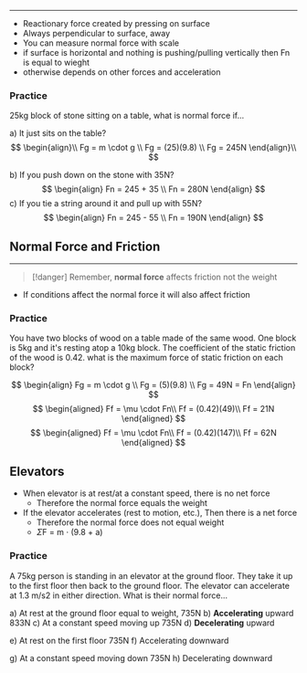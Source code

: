 ___
- Reactionary force created by pressing on surface
- Always perpendicular to surface, away
- You can measure normal force with scale
- if surface is horizontal and nothing is pushing/pulling vertically
   then Fn is equal to wieght
- otherwise depends on other forces and acceleration

### Practice
25kg block of stone sitting on a table, what is normal force if...

a) It just sits on the table?
$$
\begin{align}\\
Fg = m \cdot g \\
Fg = (25)(9.8) \\
Fg = 245N
\end{align}\\
$$

b) If you push down on the stone with 35N?
$$
\begin{align}
Fn = 245 + 35 \\
Fn = 280N
\end{align}
$$
c) If you tie a string around it and pull up with 55N?
$$
\begin{align}
Fn = 245 - 55 \\
Fn = 190N
\end{align}
$$

## Normal Force and Friction
---
> [!danger] Remember, **normal force** affects friction not the weight
- If conditions affect the normal force it will also affect friction

### Practice
You have two blocks of wood on a table made of the same wood. One block is 5kg and it's resting atop a 10kg block. The coefficient of the static friction of the wood is 0.42. what is the maximum force of static friction on each block?

$$
\begin{align}
Fg = m \cdot g \\
Fg = (5)(9.8) \\
Fg = 49N = Fn
\end{align}
$$
$$
\begin{aligned}
Ff = \mu \cdot Fn\\
Ff = (0.42)(49)\\
Ff = 21N
\end{aligned}
$$
$$
\begin{aligned}
Ff = \mu \cdot Fn\\
Ff = (0.42)(147)\\
Ff = 62N
\end{aligned}
$$
## Elevators
- When elevator is at rest/at a constant speed, there is no net force
	- Therefore the normal force equals the weight
- If the elevator accelerates (rest to motion, etc.), Then there is a net force
	- Therefore the normal force does not equal weight
	- $\Sigma$F = m $\cdot$ (9.8 + a)

### Practice
A 75kg person is standing in an elevator at the ground floor. They take it up to the first floor then back to the ground floor. The elevator can accelerate at 1.3 m/s2 in either direction. What is their normal force...

a) At rest at the ground floor
	equal to weight, 735N
b) **Accelerating** upward
	833N
c) At a constant speed moving up
	735N
d) **Decelerating** upward
	
e) At rest on the first floor
	735N
f) Accelerating downward

g) At a constant speed moving down
	735N
h) Decelerating downward
	

